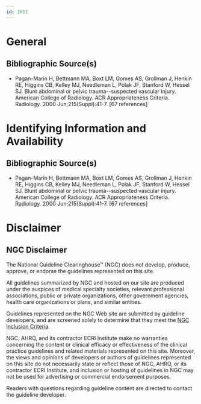 ```yaml
---
id: 1611
---
```


# General

## Bibliographic Source(s)

- Pagan-Marin H, Bettmann MA, Boxt LM, Gomes AS, Grollman J, Henkin RE, Higgins CB, Kelley MJ, Needleman L, Polak JF, Stanford W, Hessel SJ. Blunt abdominal or pelvic trauma--suspected vascular injury. American College of Radiology. ACR Appropriateness Criteria. Radiology. 2000 Jun;215(Suppl):41-7. [67 references]

# Identifying Information and Availability

## Bibliographic Source(s)

- Pagan-Marin H, Bettmann MA, Boxt LM, Gomes AS, Grollman J, Henkin RE, Higgins CB, Kelley MJ, Needleman L, Polak JF, Stanford W, Hessel SJ. Blunt abdominal or pelvic trauma--suspected vascular injury. American College of Radiology. ACR Appropriateness Criteria. Radiology. 2000 Jun;215(Suppl):41-7. [67 references]

# Disclaimer

## NGC Disclaimer

The National Guideline Clearinghouse™ (NGC) does not develop, produce, approve, or endorse the guidelines represented on this site.

All guidelines summarized by NGC and hosted on our site are produced under the auspices of medical specialty societies, relevant professional associations, public or private organizations, other government agencies, health care organizations or plans, and similar entities.

Guidelines represented on the NGC Web site are submitted by guideline developers, and are screened solely to determine that they meet the [NGC Inclusion Criteria](/help-and-about/summaries/inclusion-criteria).

NGC, AHRQ, and its contractor ECRI Institute make no warranties concerning the content or clinical efficacy or effectiveness of the clinical practice guidelines and related materials represented on this site. Moreover, the views and opinions of developers or authors of guidelines represented on this site do not necessarily state or reflect those of NGC, AHRQ, or its contractor ECRI Institute, and inclusion or hosting of guidelines in NGC may not be used for advertising or commercial endorsement purposes.

Readers with questions regarding guideline content are directed to contact the guideline developer.


